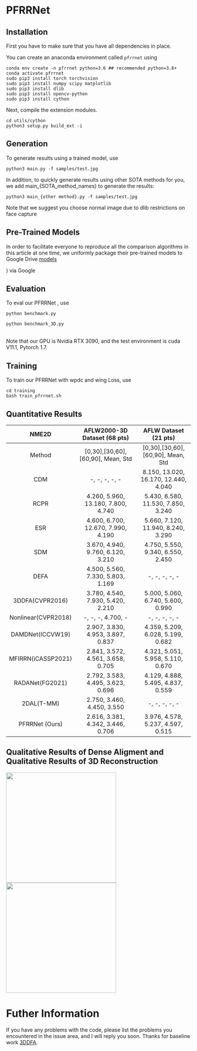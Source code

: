 # PFRRNet

## Installation
First you have to make sure that you have all dependencies in place.

You can create an anaconda environment called `pfrrnet` using
```
conda env create -n pfrrnet python=3.6 ## recommended python=3.6+
conda activate pfrrnet
sudo pip3 install torch torchvision 
sudo pip3 install numpy scipy matplotlib
sudo pip3 install dlib
sudo pip3 install opencv-python
sudo pip3 install cython
```
Next, compile the extension modules.
```
cd utils/cython
python3 setup.py build_ext -i
```

## Generation
To generate results using a trained model, use
```
python3 main.py -f samples/test.jpg 
```
In addition, to quickly generate results using other SOTA methods for you, we add main_{SOTA_method_names} to generate the results:
```
python3 main_{other method}.py -f samples/test.jpg 
```
Note that we suggest you choose normal image due to dlib restrictions on face capture

## Pre-Trained Models
In order to facilitate everyone to reproduce all the comparison algorithms in this article at one time, we uniformly package their pre-trained models to Google Drive [models](https://drive.google.com/drive/folders/1lyJhEN2WDlicUH2vmOoug6vykacNqfEq?usp=sharing)

) via Google

## Evaluation
To eval our PFRRNet , use
```
python benchmark.py
```
```
python benchmark_3D.py
```
<br>
Note that our GPU is Nvidia RTX 3090, and the test environment is cuda V11.1, Pytorch 1.7.

## Training
To train our PFRRNet with wpdc and wing Loss, use
```
cd training
bash train_pfrrnet.sh
```
## Quantitative Results
 NME2D   | AFLW2000-3D Dataset (68 pts)  | AFLW Dataset (21 pts)
:-: | :-: | :-: 
Method |[0,30],[30,60],[60,90], Mean, Std  | [0,30],[30,60],[60,90], Mean, Std
CDM | -, -, -, -, - | 8.150, 13.020, 16.170, 12.440, 4.040 
RCPR | 4.260, 5.960, 13.180, 7.800, 4.740 | 5.430, 6.580, 11.530, 7.850, 3.240
ESR | 4.600, 6.700, 12.670, 7.990, 4.190 | 5.660, 7.120, 11.940, 8.240, 3.290
SDM | 3.670, 4.940, 9.760, 6.120, 3.210 | 4.750, 5.550, 9.340, 6.550, 2.450 
DEFA  | 4.500, 5.560, 7.330, 5.803, 1.169 | -, -, -, -, - 
3DDFA(CVPR2016)  | 3.780, 4.540, 7.930, 5.420, 2.210 | 5.000, 5.060, 6.740, 5.600, 0.990
Nonlinear(CVPR2018)   | -, -, -, 4.700, - | -, -, -, -, -
DAMDNet(ICCVW19)  | 2.907, 3.830, 4.953, 3.897, 0.837 | 4.359, 5.209, 6.028, 5.199, 0.682 
MFIRRN(iCASSP2021)  | 2.841, 3.572, 4.561, 3.658, 0.705 | 4.321, 5.051, 5.958, 5.110, 0.670 
RADANet(FG2021)  |2.792, 3.583, 4.495, 3.623, 0.696 | 4.129, 4.888, 5.495, 4.837, 0.559
2DAL(T-MM) | 2.750, 3.460, 4.450, 3.550| -, -, -, -, -
PFRRNet (Ours)| 2.616, 3.381, 4.342, 3.446, 0.706| 3.976, 4.578, 5.237, 4.597, 0.515

## Qualitative Results of Dense Aligment and Qualitative Results of 3D Reconstruction 
<img src="https://github.com/Ray-tju/PFRRNet/blob/main/display/qs_small.jpg" width="300" height="300"><img src="https://github.com/Ray-tju/PFRRNet/blob/main/display/qs_3d2_samll.jpg" width="300" height="300">

# Futher Information
If you have any problems with the code, please list the problems you encountered in the issue area, and I will reply you soon.
Thanks for baseline work [3DDFA](https://github.com/cleardusk/3DDFA).
